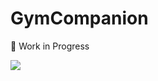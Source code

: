 #  GymCompanion
 🚧 Work in Progress

![](https://github.com/FernandoBritoA/GymCompanion/blob/main/gym-companion-demo.gif)
